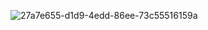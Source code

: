 
![27a7e655-d1d9-4edd-86ee-73c55516159a](https://user-images.githubusercontent.com/112189073/218794280-481eb4f4-5330-4780-8bec-be6186f6bace.jpg)
